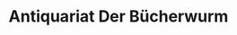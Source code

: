 ---
title: "Antiquariat Der Bücherwurm"
url: /dessau-rosslau/antiquariat-der-buecherwurm/
shop: Antiquitäten
---